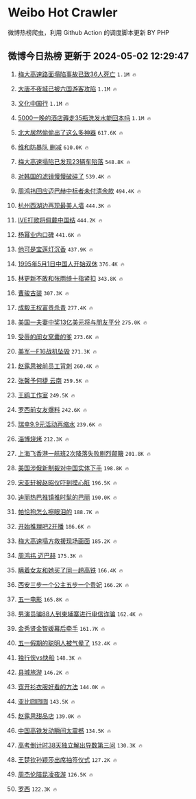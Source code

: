 # Weibo Hot Crawler 



微博热榜爬虫，利用 Github Action 的调度脚本更新 BY PHP 


## 微博今日热榜 更新于 2024-05-02 12:29:47 
1. [梅大高速路面塌陷事故已致36人死亡](https://s.weibo.com/weibo?q=%23%E6%A2%85%E5%A4%A7%E9%AB%98%E9%80%9F%E8%B7%AF%E9%9D%A2%E5%A1%8C%E9%99%B7%E4%BA%8B%E6%95%85%E5%B7%B2%E8%87%B436%E4%BA%BA%E6%AD%BB%E4%BA%A1%23&t=31&band_rank=1&Refer=top) `1.1M 🔥` 

1. [大唐不夜城已被六国游客攻陷](https://s.weibo.com/weibo?q=%23%E5%A4%A7%E5%94%90%E4%B8%8D%E5%A4%9C%E5%9F%8E%E5%B7%B2%E8%A2%AB%E5%85%AD%E5%9B%BD%E6%B8%B8%E5%AE%A2%E6%94%BB%E9%99%B7%23&t=31&band_rank=2&Refer=top) `1.1M 🔥` 

1. [文化中国行](https://s.weibo.com/weibo?q=%23%E6%96%87%E5%8C%96%E4%B8%AD%E5%9B%BD%E8%A1%8C%23&t=31&band_rank=3&Refer=top) `1.1M 🔥` 

1. [5000一晚的酒店薅走35瓶洗发水能回本吗](https://s.weibo.com/weibo?q=%235000%E4%B8%80%E6%99%9A%E7%9A%84%E9%85%92%E5%BA%97%E8%96%85%E8%B5%B035%E7%93%B6%E6%B4%97%E5%8F%91%E6%B0%B4%E8%83%BD%E5%9B%9E%E6%9C%AC%E5%90%97%23&t=31&band_rank=4&Refer=top) `1.1M 🔥` 

1. [北大居然偷偷出了这么多神器](https://s.weibo.com/weibo?q=%E5%8C%97%E5%A4%A7%E5%B1%85%E7%84%B6%E5%81%B7%E5%81%B7%E5%87%BA%E4%BA%86%E8%BF%99%E4%B9%88%E5%A4%9A%E7%A5%9E%E5%99%A8&t=31&band_rank=5&Refer=top) `617.6K 🔥` 

1. [维和防暴队 删减](https://s.weibo.com/weibo?q=%E7%BB%B4%E5%92%8C%E9%98%B2%E6%9A%B4%E9%98%9F%20%E5%88%A0%E5%87%8F&t=31&band_rank=6&Refer=top) `610.0K 🔥` 

1. [梅大高速塌陷已发现23辆车陷落](https://s.weibo.com/weibo?q=%23%E6%A2%85%E5%A4%A7%E9%AB%98%E9%80%9F%E5%A1%8C%E9%99%B7%E5%B7%B2%E5%8F%91%E7%8E%B023%E8%BE%86%E8%BD%A6%E9%99%B7%E8%90%BD%23&t=31&band_rank=7&Refer=top) `548.8K 🔥` 

1. [对韩国的滤镜慢慢破碎了](https://s.weibo.com/weibo?q=%23%E5%AF%B9%E9%9F%A9%E5%9B%BD%E7%9A%84%E6%BB%A4%E9%95%9C%E6%85%A2%E6%85%A2%E7%A0%B4%E7%A2%8E%E4%BA%86%23&t=31&band_rank=8&Refer=top) `539.4K 🔥` 

1. [周鸿祎回应迈巴赫中标者未付清余款](https://s.weibo.com/weibo?q=%23%E5%91%A8%E9%B8%BF%E7%A5%8E%E5%9B%9E%E5%BA%94%E8%BF%88%E5%B7%B4%E8%B5%AB%E4%B8%AD%E6%A0%87%E8%80%85%E6%9C%AA%E4%BB%98%E6%B8%85%E4%BD%99%E6%AC%BE%23&t=31&band_rank=9&Refer=top) `494.4K 🔥` 

1. [杭州西湖边再现最美人墙](https://s.weibo.com/weibo?q=%23%E6%9D%AD%E5%B7%9E%E8%A5%BF%E6%B9%96%E8%BE%B9%E5%86%8D%E7%8E%B0%E6%9C%80%E7%BE%8E%E4%BA%BA%E5%A2%99%23&t=31&band_rank=10&Refer=top) `444.3K 🔥` 

1. [IVE打歌将佩戴中国结](https://s.weibo.com/weibo?q=%23IVE%E6%89%93%E6%AD%8C%E5%B0%86%E4%BD%A9%E6%88%B4%E4%B8%AD%E5%9B%BD%E7%BB%93%23&t=31&band_rank=11&Refer=top) `444.2K 🔥` 

1. [杨幂业内口碑](https://s.weibo.com/weibo?q=%23%E6%9D%A8%E5%B9%82%E4%B8%9A%E5%86%85%E5%8F%A3%E7%A2%91%23&t=31&band_rank=12&Refer=top) `441.6K 🔥` 

1. [他可是宝莲灯沉香](https://s.weibo.com/weibo?q=%E4%BB%96%E5%8F%AF%E6%98%AF%E5%AE%9D%E8%8E%B2%E7%81%AF%E6%B2%89%E9%A6%99&t=31&band_rank=13&Refer=top) `437.9K 🔥` 

1. [1995年5月1日中国人开始双休](https://s.weibo.com/weibo?q=%231995%E5%B9%B45%E6%9C%881%E6%97%A5%E4%B8%AD%E5%9B%BD%E4%BA%BA%E5%BC%80%E5%A7%8B%E5%8F%8C%E4%BC%91%23&t=31&band_rank=14&Refer=top) `376.4K 🔥` 

1. [林更新不敢和张雨绮十指紧扣](https://s.weibo.com/weibo?q=%23%E6%9E%97%E6%9B%B4%E6%96%B0%E4%B8%8D%E6%95%A2%E5%92%8C%E5%BC%A0%E9%9B%A8%E7%BB%AE%E5%8D%81%E6%8C%87%E7%B4%A7%E6%89%A3%23&t=31&band_rank=15&Refer=top) `343.8K 🔥` 

1. [曹骏古装](https://s.weibo.com/weibo?q=%E6%9B%B9%E9%AA%8F%E5%8F%A4%E8%A3%85&t=31&band_rank=16&Refer=top) `307.3K 🔥` 

1. [成毅王权富贵杀青](https://s.weibo.com/weibo?q=%23%E6%88%90%E6%AF%85%E7%8E%8B%E6%9D%83%E5%AF%8C%E8%B4%B5%E6%9D%80%E9%9D%92%23&t=31&band_rank=17&Refer=top) `277.4K 🔥` 

1. [美国一夫妻中奖13亿美元将与朋友平分](https://s.weibo.com/weibo?q=%23%E7%BE%8E%E5%9B%BD%E4%B8%80%E5%A4%AB%E5%A6%BB%E4%B8%AD%E5%A5%9613%E4%BA%BF%E7%BE%8E%E5%85%83%E5%B0%86%E4%B8%8E%E6%9C%8B%E5%8F%8B%E5%B9%B3%E5%88%86%23&t=31&band_rank=18&Refer=top) `275.0K 🔥` 

1. [受辱的闺女窝囊的爹](https://s.weibo.com/weibo?q=%23%E5%8F%97%E8%BE%B1%E7%9A%84%E9%97%BA%E5%A5%B3%E7%AA%9D%E5%9B%8A%E7%9A%84%E7%88%B9%23&t=31&band_rank=19&Refer=top) `273.6K 🔥` 

1. [美军一F16战机坠毁](https://s.weibo.com/weibo?q=%23%E7%BE%8E%E5%86%9B%E4%B8%80F16%E6%88%98%E6%9C%BA%E5%9D%A0%E6%AF%81%23&t=31&band_rank=20&Refer=top) `271.3K 🔥` 

1. [赵露思被前员工背刺](https://s.weibo.com/weibo?q=%23%E8%B5%B5%E9%9C%B2%E6%80%9D%E8%A2%AB%E5%89%8D%E5%91%98%E5%B7%A5%E8%83%8C%E5%88%BA%23&t=31&band_rank=21&Refer=top) `260.4K 🔥` 

1. [张馨予何捷 云南](https://s.weibo.com/weibo?q=%E5%BC%A0%E9%A6%A8%E4%BA%88%E4%BD%95%E6%8D%B7%20%E4%BA%91%E5%8D%97&t=31&band_rank=22&Refer=top) `259.5K 🔥` 

1. [王鸥工作室](https://s.weibo.com/weibo?q=%E7%8E%8B%E9%B8%A5%E5%B7%A5%E4%BD%9C%E5%AE%A4&t=31&band_rank=23&Refer=top) `249.5K 🔥` 

1. [罗西前女友爆料](https://s.weibo.com/weibo?q=%23%E7%BD%97%E8%A5%BF%E5%89%8D%E5%A5%B3%E5%8F%8B%E7%88%86%E6%96%99%23&t=31&band_rank=24&Refer=top) `242.6K 🔥` 

1. [瑞幸9.9元活动再缩水](https://s.weibo.com/weibo?q=%23%E7%91%9E%E5%B9%B89.9%E5%85%83%E6%B4%BB%E5%8A%A8%E5%86%8D%E7%BC%A9%E6%B0%B4%23&t=31&band_rank=25&Refer=top) `239.6K 🔥` 

1. [淄博烧烤](https://s.weibo.com/weibo?q=%E6%B7%84%E5%8D%9A%E7%83%A7%E7%83%A4&t=31&band_rank=26&Refer=top) `212.3K 🔥` 

1. [上海飞香港一航班2次降落失败剧烈颠簸](https://s.weibo.com/weibo?q=%23%E4%B8%8A%E6%B5%B7%E9%A3%9E%E9%A6%99%E6%B8%AF%E4%B8%80%E8%88%AA%E7%8F%AD2%E6%AC%A1%E9%99%8D%E8%90%BD%E5%A4%B1%E8%B4%A5%E5%89%A7%E7%83%88%E9%A2%A0%E7%B0%B8%23&t=31&band_rank=27&Refer=top) `201.8K 🔥` 

1. [美国涉俄新制裁对中国实体下手](https://s.weibo.com/weibo?q=%23%E7%BE%8E%E5%9B%BD%E6%B6%89%E4%BF%84%E6%96%B0%E5%88%B6%E8%A3%81%E5%AF%B9%E4%B8%AD%E5%9B%BD%E5%AE%9E%E4%BD%93%E4%B8%8B%E6%89%8B%23&t=31&band_rank=28&Refer=top) `198.8K 🔥` 

1. [宋亚轩被赵昭仪吓到摸心脏](https://s.weibo.com/weibo?q=%23%E5%AE%8B%E4%BA%9A%E8%BD%A9%E8%A2%AB%E8%B5%B5%E6%98%AD%E4%BB%AA%E5%90%93%E5%88%B0%E6%91%B8%E5%BF%83%E8%84%8F%23&t=31&band_rank=29&Refer=top) `196.5K 🔥` 

1. [迪丽热巴推镇推时髦的巴丽](https://s.weibo.com/weibo?q=%23%E8%BF%AA%E4%B8%BD%E7%83%AD%E5%B7%B4%E6%8E%A8%E9%95%87%E6%8E%A8%E6%97%B6%E9%AB%A6%E7%9A%84%E5%B7%B4%E4%B8%BD%23&t=31&band_rank=30&Refer=top) `190.0K 🔥` 

1. [帕恰狗怎么擦眼泪的](https://s.weibo.com/weibo?q=%E5%B8%95%E6%81%B0%E7%8B%97%E6%80%8E%E4%B9%88%E6%93%A6%E7%9C%BC%E6%B3%AA%E7%9A%84&t=31&band_rank=31&Refer=top) `188.7K 🔥` 

1. [开始推理吧2开播](https://s.weibo.com/weibo?q=%23%E5%BC%80%E5%A7%8B%E6%8E%A8%E7%90%86%E5%90%A72%E5%BC%80%E6%92%AD%23&t=31&band_rank=32&Refer=top) `186.6K 🔥` 

1. [梅大高速塌方救援现场画面](https://s.weibo.com/weibo?q=%23%E6%A2%85%E5%A4%A7%E9%AB%98%E9%80%9F%E5%A1%8C%E6%96%B9%E6%95%91%E6%8F%B4%E7%8E%B0%E5%9C%BA%E7%94%BB%E9%9D%A2%23&t=31&band_rank=33&Refer=top) `185.2K 🔥` 

1. [周鸿祎 迈巴赫](https://s.weibo.com/weibo?q=%E5%91%A8%E9%B8%BF%E7%A5%8E%20%E8%BF%88%E5%B7%B4%E8%B5%AB&t=31&band_rank=34&Refer=top) `175.3K 🔥` 

1. [瞒着女友和她买了同一趟高铁](https://s.weibo.com/weibo?q=%23%E7%9E%92%E7%9D%80%E5%A5%B3%E5%8F%8B%E5%92%8C%E5%A5%B9%E4%B9%B0%E4%BA%86%E5%90%8C%E4%B8%80%E8%B6%9F%E9%AB%98%E9%93%81%23&t=31&band_rank=35&Refer=top) `166.4K 🔥` 

1. [西安三步一个公主五步一个贵妃](https://s.weibo.com/weibo?q=%23%E8%A5%BF%E5%AE%89%E4%B8%89%E6%AD%A5%E4%B8%80%E4%B8%AA%E5%85%AC%E4%B8%BB%E4%BA%94%E6%AD%A5%E4%B8%80%E4%B8%AA%E8%B4%B5%E5%A6%83%23&t=31&band_rank=36&Refer=top) `166.2K 🔥` 

1. [五一电影](https://s.weibo.com/weibo?q=%E4%BA%94%E4%B8%80%E7%94%B5%E5%BD%B1&t=31&band_rank=37&Refer=top) `165.8K 🔥` 

1. [男演员骗88人到柬埔寨进行电信诈骗](https://s.weibo.com/weibo?q=%23%E7%94%B7%E6%BC%94%E5%91%98%E9%AA%9788%E4%BA%BA%E5%88%B0%E6%9F%AC%E5%9F%94%E5%AF%A8%E8%BF%9B%E8%A1%8C%E7%94%B5%E4%BF%A1%E8%AF%88%E9%AA%97%23&t=31&band_rank=38&Refer=top) `162.4K 🔥` 

1. [金秀贤金智媛幕后牵手](https://s.weibo.com/weibo?q=%23%E9%87%91%E7%A7%80%E8%B4%A4%E9%87%91%E6%99%BA%E5%AA%9B%E5%B9%95%E5%90%8E%E7%89%B5%E6%89%8B%23&t=31&band_rank=39&Refer=top) `161.7K 🔥` 

1. [五一假期的聪明人被气晕了](https://s.weibo.com/weibo?q=%23%E4%BA%94%E4%B8%80%E5%81%87%E6%9C%9F%E7%9A%84%E8%81%AA%E6%98%8E%E4%BA%BA%E8%A2%AB%E6%B0%94%E6%99%95%E4%BA%86%23&t=31&band_rank=40&Refer=top) `152.4K 🔥` 

1. [独行侠vs快船](https://s.weibo.com/weibo?q=%23%E7%8B%AC%E8%A1%8C%E4%BE%A0vs%E5%BF%AB%E8%88%B9%23&t=31&band_rank=41&Refer=top) `148.3K 🔥` 

1. [县城旅游](https://s.weibo.com/weibo?q=%E5%8E%BF%E5%9F%8E%E6%97%85%E6%B8%B8&t=31&band_rank=42&Refer=top) `146.2K 🔥` 

1. [穿开衫衣服好看的方法](https://s.weibo.com/weibo?q=%E7%A9%BF%E5%BC%80%E8%A1%AB%E8%A1%A3%E6%9C%8D%E5%A5%BD%E7%9C%8B%E7%9A%84%E6%96%B9%E6%B3%95&t=31&band_rank=43&Refer=top) `144.0K 🔥` 

1. [亚比囧囧囧](https://s.weibo.com/weibo?q=%E4%BA%9A%E6%AF%94%E5%9B%A7%E5%9B%A7%E5%9B%A7&t=31&band_rank=44&Refer=top) `143.5K 🔥` 

1. [赵露思甜品店](https://s.weibo.com/weibo?q=%E8%B5%B5%E9%9C%B2%E6%80%9D%E7%94%9C%E5%93%81%E5%BA%97&t=31&band_rank=45&Refer=top) `139.0K 🔥` 

1. [中国高铁发动瞬间太震撼](https://s.weibo.com/weibo?q=%23%E4%B8%AD%E5%9B%BD%E9%AB%98%E9%93%81%E5%8F%91%E5%8A%A8%E7%9E%AC%E9%97%B4%E5%A4%AA%E9%9C%87%E6%92%BC%23&t=31&band_rank=46&Refer=top) `134.5K 🔥` 

1. [高考倒计时38天独立解出导数第三问](https://s.weibo.com/weibo?q=%23%E9%AB%98%E8%80%83%E5%80%92%E8%AE%A1%E6%97%B638%E5%A4%A9%E7%8B%AC%E7%AB%8B%E8%A7%A3%E5%87%BA%E5%AF%BC%E6%95%B0%E7%AC%AC%E4%B8%89%E9%97%AE%23&t=31&band_rank=47&Refer=top) `130.3K 🔥` 

1. [王楚钦孙颖莎出席抽签仪式](https://s.weibo.com/weibo?q=%23%E7%8E%8B%E6%A5%9A%E9%92%A6%E5%AD%99%E9%A2%96%E8%8E%8E%E5%87%BA%E5%B8%AD%E6%8A%BD%E7%AD%BE%E4%BB%AA%E5%BC%8F%23&t=31&band_rank=48&Refer=top) `127.2K 🔥` 

1. [周杰伦陪昆凌夜游](https://s.weibo.com/weibo?q=%23%E5%91%A8%E6%9D%B0%E4%BC%A6%E9%99%AA%E6%98%86%E5%87%8C%E5%A4%9C%E6%B8%B8%23&t=31&band_rank=49&Refer=top) `126.5K 🔥` 

1. [罗西](https://s.weibo.com/weibo?q=%E7%BD%97%E8%A5%BF&t=31&band_rank=50&Refer=top) `122.3K 🔥` 


